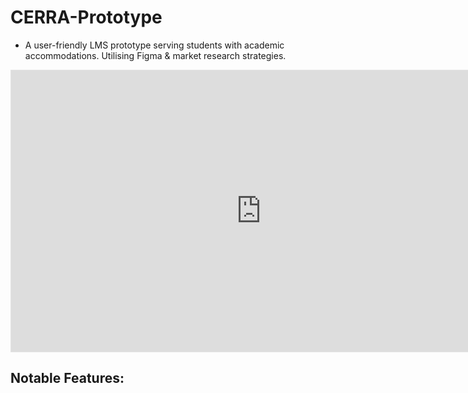 # CERRA-Prototype
- A user-friendly LMS prototype serving students with academic accommodations. Utilising Figma & market research strategies.

<iframe style="border: 1px solid rgba(0, 0, 0, 0.1);" width="800" height="450" src="https://www.figma.com/embed?embed_host=share&url=https%3A%2F%2Fwww.figma.com%2Ffile%2FBl5aaD9zPUufmpxGUXyKAM%2FCARRA-DEMO%3Fnode-id%3D0%253A1" allowfullscreen></iframe>

Notable Features:
- 
